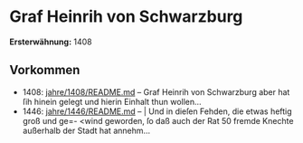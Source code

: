 # Graf Heinrih von Schwarzburg

**Ersterwähnung:** 1408

## Vorkommen
- 1408: [jahre/1408/README.md](../jahre/1408/README.md) – Graf Heinrih von Schwarzburg aber hat
ſih hinein gelegt und hierin Einhalt thun wollen...
- 1446: [jahre/1446/README.md](../jahre/1446/README.md) – |
Und in dieſen Fehden, die etwas heftig groß und ge=-
\<wind geworden, ſo daß auch der Rat 50 fremde Knechte
außerhalb der Stadt hat annehm...
